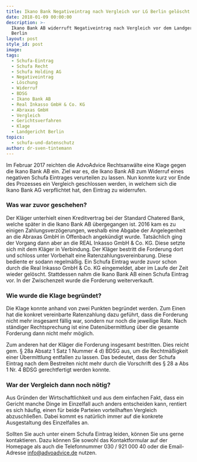 ```yaml
---
title: Ikano Bank Negativeintrag nach Vergleich vor LG Berlin gelöscht
date: 2018-01-09 00:00:00
description: >-
  Ikano Bank AB widerruft Negativeintrag nach Vergleich vor dem Landgericht
  Berlin
layout: post
style_id: post
image:
tags:
  - Schufa-Eintrag
  - Schufa Recht
  - Schufa Holding AG
  - Negativeintrag
  - Löschung
  - Widerruf
  - BDSG
  - Ikano Bank AB
  - Real Inkasso GmbH & Co. KG
  - Abraxas GmbH
  - Vergleich
  - Gerichtsverfahren
  - Klage
  - Landgericht Berlin
topics:
  - schufa-und-datenschutz
author: dr-sven-tintemann
---
```



Im Februar 2017 reichten die AdvoAdvice Rechtsanw&auml;lte eine Klage gegen die Ikano Bank AB ein. Ziel war es, die Ikano Bank AB zum Widerruf eines negativen Schufa Eintrages verurteilen zu lassen. Nun konnte kurz vor Ende des Prozesses ein Vergleich geschlossen werden, in welchem sich die Ikano Bank AG verpflichtet hat, den Eintrag zu widerrufen.

### Was war zuvor geschehen?

Der Kl&auml;ger unterhielt einen Kreditvertrag bei der Standard Chatered Bank, welche sp&auml;ter in die Ikano Bank AB &uuml;bergegangen ist. 2016 kam es zu einigen Zahlungsverz&ouml;gerungen, weshalb eine Abgabe der Angelegenheit an die Abraxas GmbH in Offenbach angek&uuml;ndigt wurde. Tats&auml;chlich ging der Vorgang dann aber an die REAL Inkasso GmbH & Co. KG. Diese setzte sich mit dem Kl&auml;ger in Verbindung. Der Kl&auml;ger bestritt die Forderung dort und schloss unter Vorbehalt eine Ratenzahlungsvereinbarung. Diese bediente er sodann regelm&auml;&szlig;ig. Ein Schufa Eintrag wurde zuvor schon durch die Real Inkasso GmbH & Co. KG eingemeldet, aber im Laufe der Zeit wieder gel&ouml;scht. Stattdessen nahm die Ikano Bank AB einen Schufa Eintrag vor. In der Zwischenzeit wurde die Forderung weiterverkauft.

### Wie wurde die Klage begr&uuml;ndet?

Die Klage konnte anhand von zwei Punkten begr&uuml;ndet werden. Zum Einen hat die konkret vereinbarte Ratenzahlung dazu gef&uuml;hrt, dass die Forderung nicht mehr insgesamt f&auml;llig war, sondern nur noch die jeweilige Rate. Nach st&auml;ndiger Rechtsprechung ist eine Daten&uuml;bermittlung &uuml;ber die gesamte Forderung dann nicht mehr m&ouml;glich.

Zum anderen hat der Kl&auml;ger die Forderung insgesamt bestritten. Dies reicht gem. &sect; 28a Absatz 1 Satz 1 Nummer 4 d) BDSG aus, um die Rechtm&auml;&szlig;igkeit einer &Uuml;bermittlung entfallen zu lassen. Das bedeutet, dass der Schufa Eintrag nach dem Bestreiten nicht mehr durch die Vorschrift des &sect; 28 a Abs 1 Nr. 4 BDSG gerechtfertigt werden konnte.

### War der Vergleich dann noch n&ouml;tig?

Aus Gr&uuml;nden der Wirtschaftlichkeit und aus dem einfachen Fakt, dass ein Gericht manche Dinge im Einzelfall auch anders entscheiden kann, rentiert es sich h&auml;ufig, einen f&uuml;r beide Parteien vorteilhaften Vergleich abzuschlie&szlig;en. Dabei kommt es nat&uuml;rlich immer auf die konkrete Ausgestaltung des Einzelfalles an.

Sollten Sie auch unter einem Schufa Eintrag leiden, k&ouml;nnen Sie uns gerne kontaktieren. Dazu k&ouml;nnen Sie sowohl das Kontaktformular auf der Homepage als auch die Telefonnummer 030 / 921 000 40 oder die Email-Adresse info@advoadvice.de nutzen.